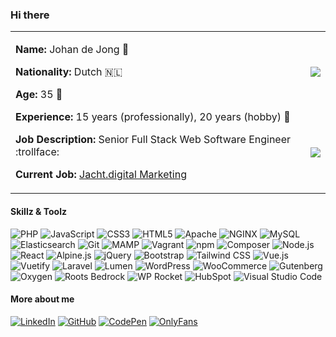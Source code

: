 ### Hi there

<table style="border-collapse: collapse; border: none;">
<tr>
<td rowspan="2" valign="top">
  <p><strong>Name:</strong> Johan de Jong 👋</p>
  <p><strong>Nationality:</strong> Dutch 🇳🇱</p>
  <p><strong>Age:</strong> 35 🧓</p>
  <p><strong>Experience:</strong> 15 years (professionally), 20 years (hobby) 👷</p>
  <p><strong>Job Description:</strong> Senior Full Stack Web Software Engineer :trollface:</p>
  <p><strong>Current Job:</strong> <a href="https://jacht.digital">Jacht.digital Marketing</a></p>
  </td>
<td>
    <img src="https://github-readme-stats.vercel.app/api?username=Grezvany13&count_private=true&show_icons=true&theme=slateorange&include_all_commits=true" />
  </td>
  </tr>
<tr>
<td>
    <img src="https://github-readme-stats.vercel.app/api/top-langs/?username=Grezvany13&count_private=true&show_icons=true&theme=slateorange&include_all_commits=true" />
  </td>
</tr>
</table>


#### Skillz & Toolz
![PHP](https://img.shields.io/static/v1?label=&message=PHP&color=777BB4&logo=PHP&labelColor=333333&logoColor=white&logoWidth=20&style=for-the-badge)
![JavaScript](https://img.shields.io/static/v1?label=&message=JavaScript&color=F7DF1E&logo=JavaScript&labelColor=333333&logoColor=white&logoWidth=20&style=for-the-badge)
![CSS3](https://img.shields.io/static/v1?label=&message=CSS3&color=1572B6&logo=CSS3&labelColor=333333&logoColor=white&logoWidth=20&style=for-the-badge)
![HTML5](https://img.shields.io/static/v1?label=&message=HTML5&color=E34F26&logo=HTML5&labelColor=333333&logoColor=white&logoWidth=20&style=for-the-badge)
![Apache](https://img.shields.io/static/v1?label=&message=Apache&color=D22128&logo=Apache&labelColor=333333&logoColor=white&logoWidth=20&style=for-the-badge)
![NGINX](https://img.shields.io/static/v1?label=&message=NGINX&color=009639&logo=NGINX&labelColor=333333&logoColor=white&logoWidth=20&style=for-the-badge)
![MySQL](https://img.shields.io/static/v1?label=&message=MySQL&color=4479A1&logo=MySQL&labelColor=333333&logoColor=white&logoWidth=20&style=for-the-badge)
![Elasticsearch](https://img.shields.io/static/v1?label=&message=Elasticsearch&color=005571&logo=Elasticsearch&labelColor=333333&logoColor=white&logoWidth=20&style=for-the-badge)
![Git](https://img.shields.io/static/v1?label=&message=Git&color=F05032&logo=Git&labelColor=333333&logoColor=white&logoWidth=20&style=for-the-badge)
![MAMP](https://img.shields.io/static/v1?label=&message=MAMP&color=02749C&logo=MAMP&labelColor=333333&logoColor=white&logoWidth=20&style=for-the-badge)
![Vagrant](https://img.shields.io/static/v1?label=&message=Vagrant&color=1868F2&logo=Vagrant&labelColor=333333&logoColor=white&logoWidth=20&style=for-the-badge)
![npm](https://img.shields.io/static/v1?label=&message=npm&color=CB3837&logo=npm&labelColor=333333&logoColor=white&logoWidth=20&style=for-the-badge)
![Composer](https://img.shields.io/static/v1?label=&message=MySQL&color=885630&logo=MySQL&labelColor=333333&logoColor=white&logoWidth=20&style=for-the-badge)
![Node.js](https://img.shields.io/static/v1?label=&message=Node.js&color=339933&logo=Node.js&labelColor=333333&logoColor=white&logoWidth=20&style=for-the-badge)
![React](https://img.shields.io/static/v1?label=&message=React&color=61DAFB&logo=React&labelColor=333333&logoColor=white&logoWidth=20&style=for-the-badge)
![Alpine.js](https://img.shields.io/static/v1?label=&message=Alpine.js&color=8BC0D0&logo=Alpine.js&labelColor=333333&logoColor=white&logoWidth=20&style=for-the-badge)
![jQuery](https://img.shields.io/static/v1?label=&message=jQuery&color=0769AD&logo=jQuery&labelColor=333333&logoColor=white&logoWidth=20&style=for-the-badge)
![Bootstrap](https://img.shields.io/static/v1?label=&message=Bootstrap&color=7952B3&logo=Bootstrap&labelColor=333333&logoColor=white&logoWidth=20&style=for-the-badge)
![Tailwind CSS](https://img.shields.io/static/v1?label=&message=Tailwind%20CSS&color=06B6D4&logo=Tailwind%20CSS&labelColor=333333&logoColor=white&logoWidth=20&style=for-the-badge)
![Vue.js](https://img.shields.io/static/v1?label=&message=Vue.js&color=4FC08D&logo=Vue.js&labelColor=333333&logoColor=white&logoWidth=20&style=for-the-badge)
![Vuetify](https://img.shields.io/static/v1?label=&message=Vuetify&color=1867C0&logo=Vuetify&labelColor=333333&logoColor=white&logoWidth=20&style=for-the-badge)
![Laravel](https://img.shields.io/static/v1?label=&message=Laravel&color=FF2D20&logo=Laravel&labelColor=333333&logoColor=white&logoWidth=20&style=for-the-badge)
![Lumen](https://img.shields.io/static/v1?label=&message=Lumen&color=E74430&logo=Lumen&labelColor=333333&logoColor=white&logoWidth=20&style=for-the-badge)
![WordPress](https://img.shields.io/static/v1?label=&message=WordPress&color=21759B&logo=WordPress&labelColor=333333&logoColor=white&logoWidth=20&style=for-the-badge)
![WooCommerce](https://img.shields.io/static/v1?label=&message=WooCommerce&color=96588A&logo=WooCommerce&labelColor=333333&logoColor=white&logoWidth=20&style=for-the-badge)
![Gutenberg](https://img.shields.io/static/v1?label=&message=Gutenberg&color=000000&logo=Gutenberg&labelColor=333333&logoColor=white&logoWidth=20&style=for-the-badge)
![Oxygen](https://img.shields.io/static/v1?label=&message=Oxygen&color=3A209E&logo=Oxygen&labelColor=333333&logoColor=white&logoWidth=20&style=for-the-badge)
![Roots Bedrock](https://img.shields.io/static/v1?label=&message=Roots%20Bedrock&color=525DDC&logo=Roots%20Bedrock&labelColor=333333&logoColor=white&logoWidth=20&style=for-the-badge)
![WP Rocket](https://img.shields.io/static/v1?label=&message=WP%20Rocket&color=F56640&logo=WP%20Rocket&labelColor=333333&logoColor=white&logoWidth=20&style=for-the-badge)
![HubSpot](https://img.shields.io/static/v1?label=&message=HubSpot&color=FF7A59&logo=HubSpot&labelColor=333333&logoColor=white&logoWidth=20&style=for-the-badge)
![Visual Studio Code](https://img.shields.io/static/v1?label=&message=Visual%20Studio%20Code&color=007ACC&logo=Visual%20Studio%20Code&labelColor=333333&logoColor=white&logoWidth=20&style=for-the-badge)

<!--
Icons: https://simpleicons.org/
Badges: https://shields.io/
-->

#### More about me
[![LinkedIn](https://img.shields.io/static/v1?label=&message=LinkedIn&color=0A66C2&logo=LinkedIn&labelColor=333333&logoColor=white&logoWidth=20&style=for-the-badge)](https://www.linkedin.com/in/jjdejong/)
[![GitHub](https://img.shields.io/static/v1?label=&message=GitHub&color=181717&logo=GitHub&labelColor=333333&logoColor=white&logoWidth=20&style=for-the-badge)](https://github.com/Grezvany13)
[![CodePen](https://img.shields.io/static/v1?label=&message=CodePen&color=000000&logo=CodePen&labelColor=333333&logoColor=white&logoWidth=20&style=for-the-badge)](https://codepen.io/Grezvany13)
[![OnlyFans](https://img.shields.io/static/v1?label=&message=OnlyFans&color=00AFF0&logo=OnlyFans&labelColor=333333&logoColor=white&logoWidth=20&style=for-the-badge)](https://youtu.be/dQw4w9WgXcQ)
<!-- Xing #006567 -->
